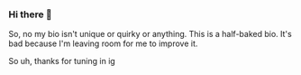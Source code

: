 ### Hi there 👋

<!--
**alutnopk/alutnopk** is a ✨ _special_ ✨ repository because its `README.md` (this file) appears on your GitHub profile.

Here are some ideas to get you started:

- 🔭 I’m currently working on ...
- 🌱 I’m currently learning ...
- 👯 I’m looking to collaborate on ...
- 🤔 I’m looking for help with ...
- 💬 Ask me about ...
- 📫 How to reach me: ...
- 😄 Pronouns: ...
- ⚡ Fun fact: ...
-->

So,
no my bio isn't unique or quirky or anything.
This is a half-baked bio.
It's bad because I'm leaving room for me to improve it.

So uh, thanks for tuning in ig
